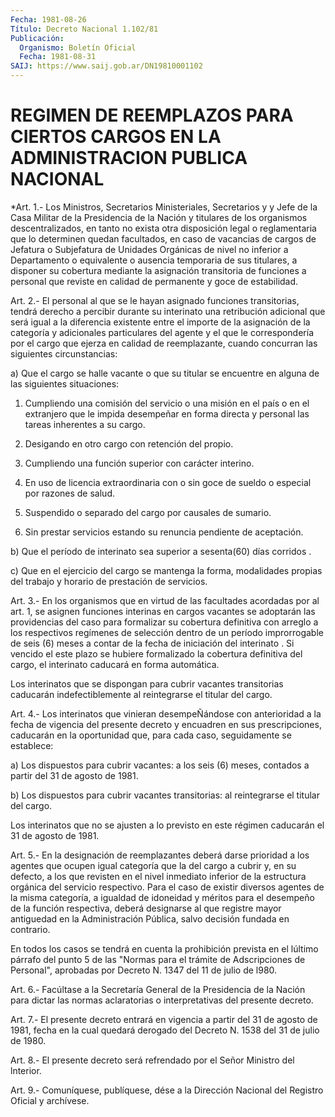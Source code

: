 ```yaml
---
Fecha: 1981-08-26
Título: Decreto Nacional 1.102/81
Publicación:
  Organismo: Boletín Oficial
  Fecha: 1981-08-31
SAIJ: https://www.saij.gob.ar/DN19810001102
---
```

# REGIMEN DE REEMPLAZOS PARA CIERTOS CARGOS EN LA ADMINISTRACION PUBLICA NACIONAL

<a id="1"></a>
*Art. 1.- Los Ministros, Secretarios Ministeriales, Secretarios y  y  Jefe  de  la  Casa  Militar  de la Presidencia de la Nación y titulares de los organismos descentralizados,  en  tanto  no exista otra  disposición  legal  o  reglamentaria que lo determinen quedan facultados,  en  caso  de  vacancias    de  cargos  de  Jefatura  o Subjefatura  de  Unidades  Orgánicas  de  nivel    no   inferior  a Departamento o equivalente o ausencia temporaria de sus  titulares, a  disponer  su  cobertura  mediante  la asignación transitoria  de funciones a personal que reviste en calidad  de  permanente  y goce de estabilidad.

<a id="2"></a>
Art.  2.-  El  personal  al que se le hayan asignado funciones transitorias, tendrá derecho a  percibir  durante su interinato una retribución  adicional  que  será  igual a la diferencia  existente entre el importe de la asignación de  la  categoría  y  adicionales particulares  del  agente  y el que le correspondería por el  cargo que  ejerza  en  calidad  de  reemplazante,  cuando  concurran  las siguientes circunstancias:

a) Que el cargo se halle vacante  o que su titular se encuentre en alguna de las siguientes situaciones:

1. Cumpliendo una comisión del servicio  o una misión en el país o en  el  extranjero  que  le impida desempeñar en  forma  directa  y personal las tareas inherentes a su cargo.

2.  Desigando  en  otro  cargo    con  retención  del  propio.

3.  Cumpliendo  una función superior  con  carácter  interino.

4. En uso de licencia  extraordinaria  con  o sin goce de sueldo o especial por razones de salud.

5.  Suspendido o separado del cargo por causales  de  sumario.

6.  Sin   prestar  servicios  estando  su  renuncia  pendiente  de aceptación.

b) Que el  período  de  interinato sea superior a sesenta(60) días corridos .

c) Que en el ejercicio del cargo se mantenga la forma, modalidades  propias  del  trabajo   y  horario  de  prestación  de servicios.

<a id="3"></a>
Art.  3.-  En  los  organismos que en virtud de las facultades acordadas por al art. 1, se  asignen  funciones interinas en cargos vacantes se adoptarán las providencias  del caso para formalizar su cobertura  definitiva  con arreglo a los respectivos  regímenes  de selección dentro de un período  improrrogable  de  seis (6) meses a contar  de  la fecha de iniciación del interinato . Si  vencido  el este plazo se  hubiere  formalizado  la  cobertura  definitiva  del cargo, el interinato caducará en forma automática.

Los interinatos que se dispongan para cubrir vacantes transitorias    caducarán   indefectiblemente  al  reintegrarse  el titular del cargo.

<a id="4"></a>
Art.  4.-  Los  interinatos  que  vinieran  desempeÑándose con anterioridad  a  la  fecha  de  vigencia  del  presente  decreto  y encuadren en sus  prescripciones, caducarán en la oportunidad  que, para cada caso, seguidamente se establece:

a)  Los  dispuestos  para  cubrir  vacantes: a los seis (6) meses, contados a partir del 31 de agosto de 1981.

b)  Los  dispuestos  para  cubrir  vacantes    transitorias:    al reintegrarse el titular del cargo.

Los  interinatos  que  no se ajusten a lo previsto en este régimen caducarán el 31 de agosto de 1981.

<a id="5"></a>
Art.  5.-  En  la  designación  de  reemplazantes deberá darse prioridad  a  los  agentes que ocupen igual categoría  que  la  del cargo a cubrir y, en  su  defecto,  a  los que revisten en el nivel inmediato  inferior  de  la  estructura  orgánica    del   servicio respectivo. Para  el caso de existir diversos agentes de la  misma categoría, a igualdad  de  idoneidad y méritos para el desempeño de la función respectiva, deberá  designarse  al  que  registre  mayor antiguedad en la Administración Pública, salvo decisión fundada  en contrario.

En  todos los casos se tendrá en cuenta la prohibición prevista en el lúltimo  párrafo  del  punto 5 de las "Normas para el trámite de Adscripciones de Personal",  aprobadas  por  Decreto N. 1347 del 11 de julio de l980.

<a id="6"></a>
Art. 6.- Facúltase a la Secretaría General de la Presidencia de la Nación  para  dictar  las  normas aclaratorias o interpretativas del presente decreto.

<a id="7"></a>
Art.  7.- El presente decreto entrará en vigencia a partir del 31 de agosto  de  1981,  fecha  en  la  cual  quedará  derogado del Decreto  N. 1538 del 31 de julio de 1980.

<a id="8"></a>
Art.  8.-  El  presente  decreto  será refrendado por el Señor Ministro del lnterior.

<a id="9"></a>
Art. 9.- Comuníquese, publíquese, dése a la Dirección Nacional del Registro Oficial y archívese.